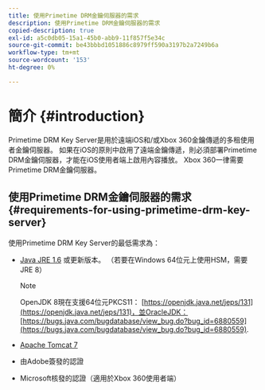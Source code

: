 ```yaml
---
title: 使用Primetime DRM金鑰伺服器的需求
description: 使用Primetime DRM金鑰伺服器的需求
copied-description: true
exl-id: a5c0db05-15a1-45b0-abb9-11f857f5e34c
source-git-commit: be43bbbd1051886c8979ff590a3197b2a7249b6a
workflow-type: tm+mt
source-wordcount: '153'
ht-degree: 0%

---
```


# 簡介 {#introduction}

Primetime DRM Key Server是用於遠端iOS和/或Xbox 360金鑰傳遞的多租使用者金鑰伺服器。 如果在iOS的原則中啟用了遠端金鑰傳遞，則必須部署Primetime DRM金鑰伺服器，才能在iOS使用者端上啟用內容播放。 Xbox 360一律需要Primetime DRM金鑰伺服器。

## 使用Primetime DRM金鑰伺服器的需求 {#requirements-for-using-primetime-drm-key-server}

使用Primetime DRM Key Server的最低需求為：

* [Java JRE 1.6](https://www.oracle.com/technetwork/java/javase/downloads/index.html) 或更新版本。 （若要在Windows 64位元上使用HSM，需要JRE 8）

   >[!NOTE]
   >
   >OpenJDK 8現在支援64位元PKCS11： [https://openjdk.java.net/jeps/131](https://openjdk.java.net/jeps/131)，並OracleJDK： [https://bugs.java.com/bugdatabase/view_bug.do?bug_id=6880559](https://bugs.java.com/bugdatabase/view_bug.do?bug_id=6880559).

* [Apache Tomcat 7](https://tomcat.apache.org)
* 由Adobe簽發的認證
* Microsoft核發的認證（適用於Xbox 360使用者端）
